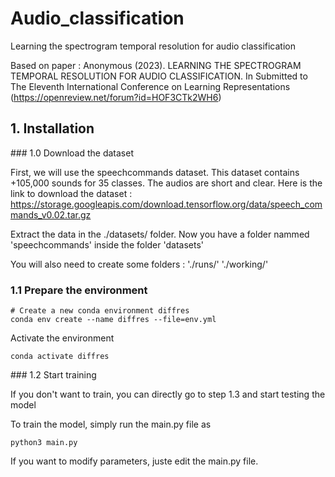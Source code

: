 # Audio_classification
Learning the spectrogram temporal resolution for audio classification

Based on paper : Anonymous (2023). LEARNING THE SPECTROGRAM TEMPORAL RESOLUTION FOR AUDIO CLASSIFICATION. In Submitted to The Eleventh International Conference on Learning Representations (https://openreview.net/forum?id=HOF3CTk2WH6)

## 1. Installation

### 1.0 Download the dataset 

First, we will use the speechcommands dataset. This dataset contains +105,000 sounds for 35 classes. The audios are short and clear. Here is the link to download the dataset : https://storage.googleapis.com/download.tensorflow.org/data/speech_commands_v0.02.tar.gz

Extract the data in the ./datasets/ folder. Now you have a folder nammed 'speechcommands' inside the folder 'datasets'

You will also need to create some folders : './runs/' './working/'

### 1.1 Prepare the environment

```shell
# Create a new conda environment diffres
conda env create --name diffres --file=env.yml
```

Activate the environment

```shell
conda activate diffres
```

### 1.2 Start training

If you don't want to train, you can directly go to step 1.3 and start testing the model

To train the model, simply run the main.py file as 

```shell
python3 main.py
```

If you want to modify parameters, juste edit the main.py file.
